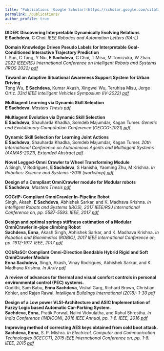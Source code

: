 ```yaml
---
title: "Publications [Google Scholar](https://scholar.google.com/citations?user=QIZZA0oAAAAJhl=enoi=ao)"
permalink: /publications/
author_profile: true
---
```

<b> DIDER: Discovering Interpretable Dynamically Evolving Relations </b> <br>
<b>E Sachdeva</b>, C Choi.
<i>IEEE Robotics and Automation Letters (RA-L) </i>

<b> Domain Knowledge Driven Pseudo Labels for Interpretable Goal-Conditioned Interactive Trajectory Prediction </b> <br>
L Sun, C Tang, Y Niu, <b>E Sachdeva</b>, C Choi, T Misu, M Tomizuka, W Zhan.
<i>2022 IEEE/RSJ International Conference on Intelligent Robots and Systems (IROS 2022) [pdf](https://arxiv.org/pdf/2203.15112.pdf) </i>

<b> Toward an Adaptive Situational Awareness Support System for Urban Driving </b> <br>
Tong Wu, <b>E Sachdeva</b>, Kumar Akash, Xingwei Wu, Teruhisa Misu, Jorge Ortiz.
<i>33rd IEEE Intelligent Vehicles Symposium (IV-2022) [pdf](https://ieeexplore.ieee.org/abstract/document/9827205) </i>

<b> Multiagent Learning via Dynamic Skill Selection </b> <br>
<b>E Sachdeva</b>.
<i>Masters Thesis [pdf](https://ir.library.oregonstate.edu/downloads/gq67jz60h?locale=en) </i>

<b> Multiagent Evolution via Dynamic Skill Selection </b> <br>
<b>E Sachdeva</b>, Shauharda Khadka, Somdeb Majumdar, Kagan Tumer.
<i> Genetic and Evolutionary Computation Conference (GECCO-2021) [pdf](https://dl.acm.org/doi/10.1145/3449639.3459387)</i>

<b> Dynamic Skill Selection for Learning Joint Actions </b> <br>
<b>E Sachdeva</b>, Shauharda Khadka, Somdeb Majumdar, Kagan Tumer.
<i>20th International Conference on Autonomous Agents and Multiagent Systems (AAMAS-2021), Extended Abstract [pdf](http://www.ifaamas.org/Proceedings/aamas2021/pdfs/p1637.pdf) </i>


<b> Novel Legged-Omni Crawler to Wheel Transforming Module </b> <br>
A Singh, V Rodrigues, <b>E Sachdeva</b>, S Hanisha, Yaoming Zhu, M Krishna.
<i>In Robotics: Science and Systems -2018 (workshop) [pdf](https://arxiv.org/pdf/1806.00765.pdf) </i>


<b> Design of a Compliant OmniCrawler module for Modular robots </b> <br>
<b>E Sachdeva</b>,
<i>Masters Thesis [pdf](https://www.google.com/url?sa=t&rct=j&q=&esrc=s&source=web&cd=&cad=rja&uact=8&ved=2ahUKEwi_puvLqNLuAhUFrp4KHTg-BwAQFjAAegQIAxAC&url=http%3A%2F%2Fweb2py.iiit.ac.in%2Fresearch_centres%2Fpublications%2Fdownload%2Fmastersthesis.pdf.8500de55f6080e24.6d61696e2e706466.pdf&usg=AOvVaw124iKWYTP-f_KY_OKCL4V4) </i>

<b>COCrIP: Compliant OmniCrawler In-Pipeline Robot</b> <br>
Singh, Akash, <b>E Sachdeva</b>, Abhishek Sarkar, and K. Madhava Krishna. <i> In Intelligent Robots and Systems (IROS), 2017 IEEE/RSJ International Conference on, pp. 5587-5593. IEEE, 2017 [pdf](https://ieeexplore.ieee.org/document/8206446) </i>

<b>Design and optimal springs stiffness estimation of a Modular OmniCrawler in-pipe climbing Robot </b> <br> <b>Sachdeva, Enna</b>, Akash Singh, Abhishek Sarkar, and K. Madhava Krishna. <i> In Robotics and Biomimetics (ROBIO), 2017 IEEE International Conference on, pp. 1912-1917. IEEE, 2017 [pdf](https://ieeexplore.ieee.org/document/8324698)</i>

<b>CObRaSO: Compliant Omni-Direction Bendable Hybrid Rigid and Soft OmniCrawler Module</b> <br> <b>Enna Sachdeva</b>, Singh, Akash, Vinay Rodrigues, Abhishek Sarkar, and K. Madhava Krishna.
<i>In Arxiv [pdf](https://arxiv.org/abs/1709.10452) </i>

<b>A review of advances for thermal and visual comfort controls in personal environmental control (PEC) systems. </b><br>
Godithi, Sam Babu, <b>Enna Sachdeva</b>, Vishal Garg, Richard Brown, Christian Kohler, and Rajan Rawal.
<i>Intelligent Buildings International (2018): 1-30 [pdf](https://www.tandfonline.com/doi/abs/10.1080/17508975.2018.1543179)</i>


<b>Design of a Low power VLSI-Architecture and ASIC Implementation of Fuzzy Logic based Automatic Car-Parking System. </b><br>
<b>Sachdeva, Enna</b>, Pratik Porwal, Nalini Vidyulatha, and Rahul Shrestha. <i>In India Conference (INDICON), 2016 IEEE Annual, pp. 1-6. IEEE, 2016 [pdf](https://ieeexplore.ieee.org/document/7839149)</i>

<b>Improving method of correcting AES keys obtained from cold boot attack. </b><br>
<b>Sachdeva, Enna</b>, S. P. Mishra. <i>In Electrical, Computer and Communication Technologies (ICECCT), 2015 IEEE International Conference on, pp. 1-8. IEEE, 2015 [pdf](https://ieeexplore.ieee.org/document/7226024)</i>




